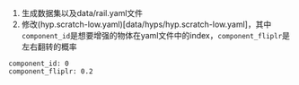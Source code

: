 1. 生成数据集以及data/rail.yaml文件
2. 修改(hyp.scratch-low.yaml)[data/hyps/hyp.scratch-low.yaml]，其中`component_id`是想要增强的物体在yaml文件中的index，`component_fliplr`是左右翻转的概率
  ```
  component_id: 0
  component_fliplr: 0.2
  ```
